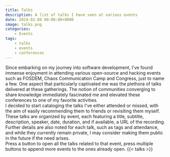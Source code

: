 ```yaml
---
title: Talks
description: A list of talks I have seen at various events
date: 2024-02-08 00:00:00+0000
image: talks.png
categories:
    - Events
tags:
    - talks
    - events
    - conferences
---
```

Since embarking on my journey into software development, I've found immense enjoyment in attending various open-source and hacking events such as FOSDEM, Chaos Communication Camp and Congress, just to name a few. One aspect that particularly captivated me was the plethora of talks delivered at these gatherings.
The notion of communities converging to share knowledge immediately fascinated me and elevated these conferences to one of my favorite activities.\
I decided to start cataloging the talks I've either attended or missed, with the aim of easily recommending them to friends or revisiting them myself.\
These talks are organized by event, each featuring a title, subtitle, description, speaker, date, duration, and if available, a URL of the recording. Further details are also noted for each talk, such as tags and attendance, and while they currently remain private, I may consider making them public in the future if the need arises.\
Press a button to open all the talks related to that event, press multiple buttons to append more events to the ones already open.
{{< talks >}}
